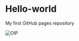 # Hello-world
My first GitHub pages repository


![OIP](https://github.com/MugiwaraLuffy04/Hello-world/assets/160588309/4db39ae3-d239-4901-b198-a77d29cfb131)
